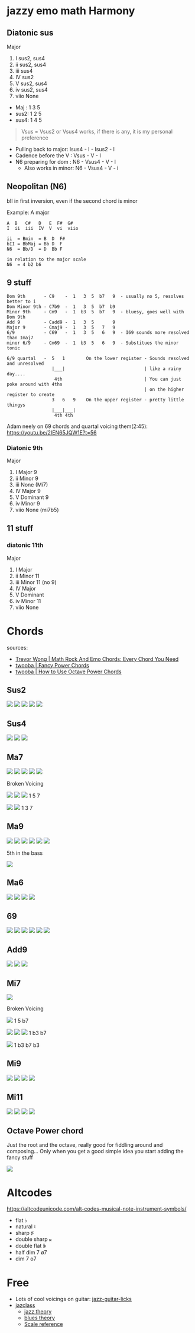 
# jazzy emo math Harmony
## Diatonic sus
Major
1. I sus2, sus4
2. ii sus2, sus4
3. iii sus4
4. IV sus2
5. V sus2, sus4
6. iv sus2, sus4
7. viio None

- Maj : 1 3 5
- sus2: 1 2 5
- sus4: 1 4 5 

> Vsus = Vsus2 or Vsus4 works, if there is any, it is my personal preference
- Pulling back to major: Isus4 - I - Isus2 - I
- Cadence before the V : Vsus - V - I 
- N6 preparing for dom : N6 - Vsus4 - V - I
  - Also works in minor: N6 - Vsus4 - V - i

## Neopolitan (N6)
bII in first inversion, even if the second chord is minor

Example: A major
```
A  B   C#   D   E  F#  G#
I  ii  iii  IV  V  vi  viio

ii  = Bmin  = B  D  F#
bII = BbMaj = Bb D  F   
N6  = Bb/D  = D  Bb F 

in relation to the major scale
N6  = 4 b2 b6   
```

## 9 stuff
```
Dom 9th       - C9    -  1   3  5  b7   9  - usually no 5, resolves better to i
Dom Minor 9th - C7b9  -  1   3  5  b7  b9 
Minor 9th     - Cm9   -  1  b3  5  b7   9  - bluesy, goes well with Dom 9th 
Add 9         - Cadd9 -  1   3  5       9
Major 9       - Cmaj9 -  1   3  5   7   9 
6/9           - C69   -  1   3  5   6   9  - I69 sounds more resolved than Imaj7
minor 6/9     - Cm69  -  1  b3  5   6   9  - Substitues the minor tonic

6/9 quartal   -  5   1        On the lower register - Sounds resolved and unresolved
                 |___|                              | like a rainy day....
                  4th                               | You can just poke around with 4ths
                                                    | on the higher register to create
                 3   6   9    On the upper register - pretty little thingys
                 |___|___|
                  4th 4th
```
Adam neely on 69 chords and quartal voicing them(2:45): https://youtu.be/2IEN65JQW1E?t=56 
### Diatonic 9th
Major
1. I Major 9
2. ii Minor 9
3. iii None (Mi7)
4. IV Major 9
5. V Dominant 9
6. iv Minor 9
7. viio None (mi7b5)

## 11 stuff
### diatonic 11th
Major
1. I Major 
2. ii Minor 11
3. iii Minor 11 (no 9)
4. IV Major 
5. V Dominant 
6. iv Minor 11
7. viio None


# Chords
sources: 
- [Trevor Wong | Math Rock And Emo Chords: Every Chord You Need](https://www.youtube.com/watch?v=8E-Ajb7ABdE)
- [twooba | Fancy Power Chords](https://www.youtube.com/watch?v=KFqm4QXWuxI)
- [twooba | How to Use Octave Power Chords](https://www.youtube.com/watch?v=WsB968ims4w)

## Sus2 
![](https://user-images.githubusercontent.com/65428925/120034392-61845800-bfd3-11eb-9002-39116a0a7918.png)
![](https://user-images.githubusercontent.com/65428925/120034400-647f4880-bfd3-11eb-969f-7880bfeb72a0.png)
![](https://user-images.githubusercontent.com/65428925/120034404-6517df00-bfd3-11eb-9a9f-121c689840fc.png)
![](https://user-images.githubusercontent.com/65428925/120034408-65b07580-bfd3-11eb-8982-9bc87023028a.png)
![](https://user-images.githubusercontent.com/65428925/120034412-66e1a280-bfd3-11eb-8bf2-8289b09e0f19.png)

## Sus4
![](https://user-images.githubusercontent.com/65428925/120034548-98f30480-bfd3-11eb-85a4-cc1dcfcde9de.png)
![](https://user-images.githubusercontent.com/65428925/120034550-9a243180-bfd3-11eb-8555-2dc6eb7f9c00.png)
![](https://user-images.githubusercontent.com/65428925/120034551-9abcc800-bfd3-11eb-9e83-9d34111ea2b2.png)


## Ma7
![](https://user-images.githubusercontent.com/65428925/120029892-19623700-bfcd-11eb-8e0d-6a6d60d5d71f.png)
![](https://user-images.githubusercontent.com/65428925/120030129-7100a280-bfcd-11eb-8c47-9dcf04cb01a7.png)
![](https://user-images.githubusercontent.com/65428925/120030138-7362fc80-bfcd-11eb-8ec4-5518529e831f.png)
![](https://user-images.githubusercontent.com/65428925/120030314-ac02d600-bfcd-11eb-9a13-329cb385cafd.png)
![](https://user-images.githubusercontent.com/65428925/120030266-a1484100-bfcd-11eb-95ab-ac882ad1de44.png)

Broken Voicing

![](https://user-images.githubusercontent.com/65428925/120030441-dce30b00-bfcd-11eb-933a-376756adaff0.png)
![](https://user-images.githubusercontent.com/65428925/120030596-0c921300-bfce-11eb-92b8-0922ee85929d.png)
![](https://user-images.githubusercontent.com/65428925/120031065-a48ffc80-bfce-11eb-976f-ec1f345c21cb.png) 1 5 7

![](https://user-images.githubusercontent.com/65428925/120030511-f3896200-bfcd-11eb-9c70-7b8be5a47b6e.png)
![](https://user-images.githubusercontent.com/65428925/120030704-2df2ff00-bfce-11eb-9a13-aaee3083ab74.png) 1 3 7

## Ma9
![](https://user-images.githubusercontent.com/65428925/120031272-f9cc0e00-bfce-11eb-9ceb-381513fcc8be.png)
![](https://user-images.githubusercontent.com/65428925/120031295-0486a300-bfcf-11eb-9912-0f4d699c48b6.png)
![](https://user-images.githubusercontent.com/65428925/120031332-0ea8a180-bfcf-11eb-8d4f-21d37cea375a.png)
![](https://user-images.githubusercontent.com/65428925/120031370-18caa000-bfcf-11eb-909a-4217980b7b63.png)
![](https://user-images.githubusercontent.com/65428925/120031593-621aef80-bfcf-11eb-96d0-9e00368b5f76.png)
![](https://user-images.githubusercontent.com/65428925/120031606-6515e000-bfcf-11eb-9b6f-ddfe8c339096.png)

5th in the bass

![](https://user-images.githubusercontent.com/65428925/120031435-30a22400-bfcf-11eb-90d2-f35acec7bd00.png)

## Ma6
![](https://user-images.githubusercontent.com/65428925/120031857-c2119600-bfcf-11eb-9d62-b871d2fd70f6.png)
![](https://user-images.githubusercontent.com/65428925/120031863-c342c300-bfcf-11eb-8459-8c738d04865d.png)
![](https://user-images.githubusercontent.com/65428925/120031867-c473f000-bfcf-11eb-8348-553c6cce808c.png)
![](https://user-images.githubusercontent.com/65428925/120031872-c5a51d00-bfcf-11eb-9bd7-5b5a56da5220.png)

## 69 
![](https://user-images.githubusercontent.com/65428925/120032080-0f8e0300-bfd0-11eb-8e08-44825df800f2.png)
![](https://user-images.githubusercontent.com/65428925/120032083-10bf3000-bfd0-11eb-882a-a96aab00fda1.png)
![](https://user-images.githubusercontent.com/65428925/120032086-1157c680-bfd0-11eb-8a28-22a6c68fa5e0.png)
![](https://user-images.githubusercontent.com/65428925/120032089-1288f380-bfd0-11eb-905b-119d1f56b305.png)
![](https://user-images.githubusercontent.com/65428925/120032092-13218a00-bfd0-11eb-93ac-f6d9e60965ae.png)
![](https://user-images.githubusercontent.com/65428925/120032097-13ba2080-bfd0-11eb-8bb5-13f7d7ce028c.png)

## Add9
![](https://user-images.githubusercontent.com/65428925/120032269-50861780-bfd0-11eb-9938-7a4729c8c888.png)
![](https://user-images.githubusercontent.com/65428925/120032271-524fdb00-bfd0-11eb-988e-8839c9bc4fa2.png)
![](https://user-images.githubusercontent.com/65428925/120032273-52e87180-bfd0-11eb-8a77-029628f6002d.png)

## Mi7
![](https://user-images.githubusercontent.com/65428925/120032630-d99d4e80-bfd0-11eb-8078-ca7eda973c82.png)

Broken Voicing

![](https://user-images.githubusercontent.com/65428925/120032669-eae65b00-bfd0-11eb-86da-41b2510fc9b0.png) 1 5 b7

![](https://user-images.githubusercontent.com/65428925/120033020-69db9380-bfd1-11eb-829a-c60a778cfd22.png)
![](https://user-images.githubusercontent.com/65428925/120032892-3ef13f80-bfd1-11eb-98af-d37da8a66d33.png)
![](https://user-images.githubusercontent.com/65428925/120032672-eb7ef180-bfd0-11eb-9829-b902bcc2eeab.png) 1 b3 b7

![](https://user-images.githubusercontent.com/65428925/120032674-ecb01e80-bfd0-11eb-9439-e8ea90a4998d.png) 1 b3 b7 b3

## Mi9
![](https://user-images.githubusercontent.com/65428925/120033555-19b10100-bfd2-11eb-927c-fbb00d56e8fb.png)
![](https://user-images.githubusercontent.com/65428925/120033558-1a499780-bfd2-11eb-942d-7ff93e01f53d.png)
![](https://user-images.githubusercontent.com/65428925/120033563-1b7ac480-bfd2-11eb-8091-5fb6be938e76.png)
![](https://user-images.githubusercontent.com/65428925/120033569-1c135b00-bfd2-11eb-8d7b-67b0598de692.png)

## Mi11

![](https://user-images.githubusercontent.com/65428925/120034027-d3a86d00-bfd2-11eb-8c20-0f78e6120131.png)
![](https://user-images.githubusercontent.com/65428925/120034033-d4410380-bfd2-11eb-804f-ab75f4a1b098.png)
![](https://user-images.githubusercontent.com/65428925/120034035-d4d99a00-bfd2-11eb-8b9c-c8bd9ab5c323.png)
![](https://user-images.githubusercontent.com/65428925/120034036-d5723080-bfd2-11eb-937b-cbfa66dfb9cf.png)

## Octave Power chord
Just the root and the octave, really good for fiddling around and composing... Only when you get a 
good simple idea you start adding the fancy stuff

![](https://user-images.githubusercontent.com/65428925/118488417-16746600-b6f2-11eb-884d-0116802fa0a7.png)

# Altcodes
https://altcodeunicode.com/alt-codes-musical-note-instrument-symbols/
- flat ♭
- natural ♮
- sharp ♯
- double sharp 𝄪
- double flat 𝄫
- half dim 7 ø7
- dim 7 o7

# Free
- Lots of cool voicings on guitar: [jazz-guitar-licks](https://www.jazz-guitar-licks.com/)
- [jazclass](http://www.jazclass.aust.com)
  - [jazz theory](http://www.jazclass.aust.com/lessons/jt/1jt.htm)
  - [blues theory](http://www.jazclass.aust.com/blues4u/blues/default.htm)
  - [Scale reference](http://www.jazclass.aust.com/scales/scamaj.htm)
